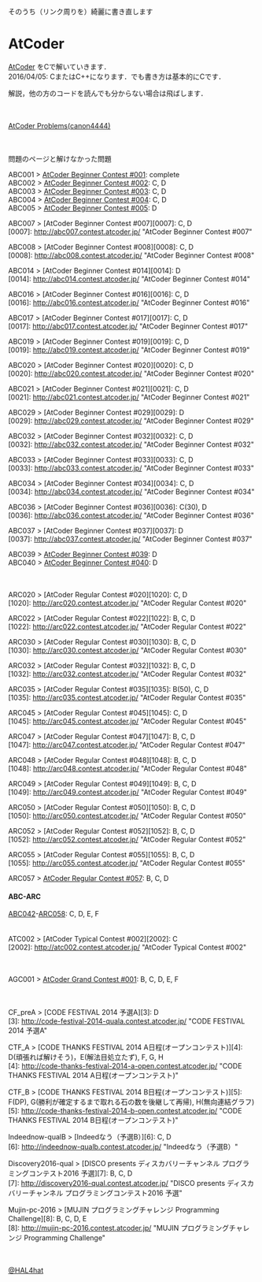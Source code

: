 そのうち（リンク周りを）綺麗に書き直します


AtCoder
=
[AtCoder](http://atcoder.jp/) をCで解いていきます．  
2016/04/05: CまたはC++になります．でも書き方は基本的にCです．  

解説，他の方のコードを読んでも分からない場合は飛ばします．  

　

[AtCoder Problems(canon4444)](http://kenkoooo.com/atcoder/?name=canon4444)

　

問題のページと解けなかった問題  

ABC001 > [AtCoder Beginner Contest #001](http://abc001.contest.atcoder.jp/): complete  
ABC002 > [AtCoder Beginner Contest #002](http://abc002.contest.atcoder.jp/): C, D  
ABC003 > [AtCoder Beginner Contest #003](http://abc003.contest.atcoder.jp/): C, D  
ABC004 > [AtCoder Beginner Contest #004](http://abc004.contest.atcoder.jp/): C, D  
ABC005 > [AtCoder Beginner Contest #005](http://abc005.contest.atcoder.jp/): D 

ABC007 > [AtCoder Beginner Contest #007][0007]: C, D  
[0007]: http://abc007.contest.atcoder.jp/ "AtCoder Beginner Contest #007"

ABC008 > [AtCoder Beginner Contest #008][0008]: C, D  
[0008]: http://abc008.contest.atcoder.jp/ "AtCoder Beginner Contest #008"

ABC014 > [AtCoder Beginner Contest #014][0014]: D  
[0014]: http://abc014.contest.atcoder.jp/ "AtCoder Beginner Contest #014"

ABC016 > [AtCoder Beginner Contest #016][0016]: C, D  
[0016]: http://abc016.contest.atcoder.jp/ "AtCoder Beginner Contest #016"

ABC017 > [AtCoder Beginner Contest #017][0017]: C, D  
[0017]: http://abc017.contest.atcoder.jp/ "AtCoder Beginner Contest #017"

ABC019 > [AtCoder Beginner Contest #019][0019]: C, D  
[0019]: http://abc019.contest.atcoder.jp/ "AtCoder Beginner Contest #019"

ABC020 > [AtCoder Beginner Contest #020][0020]: C, D  
[0020]: http://abc020.contest.atcoder.jp/ "AtCoder Beginner Contest #020"

ABC021 > [AtCoder Beginner Contest #021][0021]: C, D  
[0021]: http://abc021.contest.atcoder.jp/ "AtCoder Beginner Contest #021"

ABC029 > [AtCoder Beginner Contest #029][0029]: D  
[0029]: http://abc029.contest.atcoder.jp/ "AtCoder Beginner Contest #029"

ABC032 > [AtCoder Beginner Contest #032][0032]: C, D  
[0032]: http://abc032.contest.atcoder.jp/ "AtCoder Beginner Contest #032"

ABC033 > [AtCoder Beginner Contest #033][0033]: C, D  
[0033]: http://abc033.contest.atcoder.jp/ "AtCoder Beginner Contest #033"

ABC034 > [AtCoder Beginner Contest #034][0034]: C, D  
[0034]: http://abc034.contest.atcoder.jp/ "AtCoder Beginner Contest #034"

ABC036 > [AtCoder Beginner Contest #036][0036]: C(30), D  
[0036]: http://abc036.contest.atcoder.jp/ "AtCoder Beginner Contest #036"

ABC037 > [AtCoder Beginner Contest #037][0037]: D  
[0037]: http://abc037.contest.atcoder.jp/ "AtCoder Beginner Contest #037"

ABC039 > [AtCoder Beginner Contest #039](http://abc039.contest.atcoder.jp/): D  
ABC040 > [AtCoder Beginner Contest #040](http://abc040.contest.atcoder.jp/): D  

　

ARC020 > [AtCoder Regular Contest #020][1020]: C, D  
[1020]: http://arc020.contest.atcoder.jp/ "AtCoder Regular Contest #020"

ARC022 > [AtCoder Regular Contest #022][1022]: B, C, D  
[1022]: http://arc022.contest.atcoder.jp/ "AtCoder Regular Contest #022"

ARC030 > [AtCoder Regular Contest #030][1030]: B, C, D  
[1030]: http://arc030.contest.atcoder.jp/ "AtCoder Regular Contest #030"

ARC032 > [AtCoder Regular Contest #032][1032]: B, C, D  
[1032]: http://arc032.contest.atcoder.jp/ "AtCoder Regular Contest #032"

ARC035 > [AtCoder Regular Contest #035][1035]: B(50), C, D  
[1035]: http://arc035.contest.atcoder.jp/ "AtCoder Regular Contest #035"

ARC045 > [AtCoder Regular Contest #045][1045]: C, D  
[1045]: http://arc045.contest.atcoder.jp/ "AtCoder Regular Contest #045"

ARC047 > [AtCoder Regular Contest #047][1047]: B, C, D  
[1047]: http://arc047.contest.atcoder.jp/ "AtCoder Regular Contest #047"

ARC048 > [AtCoder Regular Contest #048][1048]: B, C, D  
[1048]: http://arc048.contest.atcoder.jp/ "AtCoder Regular Contest #048"

ARC049 > [AtCoder Regular Contest #049][1049]: B, C, D  
[1049]: http://arc049.contest.atcoder.jp/ "AtCoder Regular Contest #049"

ARC050 > [AtCoder Regular Contest #050][1050]: B, C, D  
[1050]: http://arc050.contest.atcoder.jp/ "AtCoder Regular Contest #050"

ARC052 > [AtCoder Regular Contest #052][1052]: B, C, D  
[1052]: http://arc052.contest.atcoder.jp/ "AtCoder Regular Contest #052"

ARC055 > [AtCoder Regular Contest #055][1055]: B, C, D  
[1055]: http://arc055.contest.atcoder.jp/ "AtCoder Regular Contest #055"

ARC057 > [AtCoder Regular Contest #057](http://arc057.contest.atcoder.jp/): B, C, D  

  

#### ABC-ARC
[ABC042]((http://abc042.contest.atcoder.jp/))-[ARC058](http://arc058.contest.atcoder.jp/): C, D, E, F  
　

ATC002 > [AtCoder Typical Contest #002][2002]: C  
[2002]: http://atc002.contest.atcoder.jp/ "AtCoder Typical Contest #002"

　

AGC001 > [AtCoder Grand Contest #001](http://agc001.contest.atcoder.jp/): B, C, D, E, F  

　

CF_preA > [CODE FESTIVAL 2014 予選A][3]: D  
[3]: http://code-festival-2014-quala.contest.atcoder.jp/ "CODE FESTIVAL 2014 予選A"

CTF_A > [CODE THANKS FESTIVAL 2014 A日程(オープンコンテスト)][4]: D(頑張れば解けそう)，E(解法目処立たず), F, G, H  
[4]: http://code-thanks-festival-2014-a-open.contest.atcoder.jp/ "CODE THANKS FESTIVAL 2014 A日程(オープンコンテスト)"

CTF_B > [CODE THANKS FESTIVAL 2014 B日程(オープンコンテスト)][5]: F(DP), G(勝利が確定するまで取れる石の数を後継して再帰), H(無向連結グラフ)  
[5]: http://code-thanks-festival-2014-b-open.contest.atcoder.jp/ "CODE THANKS FESTIVAL 2014 B日程(オープンコンテスト)"

Indeednow-qualB > [Indeedなう（予選B）][6]: C, D  
[6]: http://indeednow-qualb.contest.atcoder.jp/ "Indeedなう（予選B）"

Discovery2016-qual > [DISCO presents ディスカバリーチャンネル プログラミングコンテスト2016 予選][7]: B, C, D  
[7]: http://discovery2016-qual.contest.atcoder.jp/ "DISCO presents ディスカバリーチャンネル プログラミングコンテスト2016 予選"

Mujin-pc-2016 > [MUJIN プログラミングチャレンジ Programming Challenge][8]: B, C, D, E  
[8]: http://mujin-pc-2016.contest.atcoder.jp/ "MUJIN プログラミングチャレンジ Programming Challenge"

　

[@HAL4hat](https://twitter.com/HAL4hat)  

